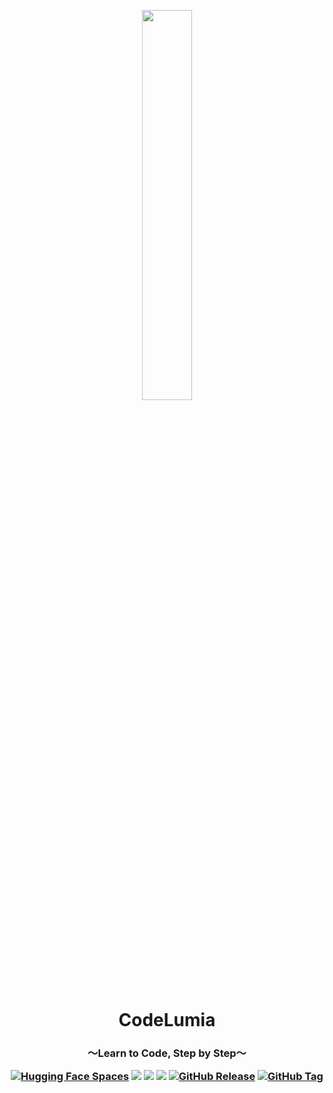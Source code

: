 <p align="center">
<img src="https://media.githubusercontent.com/media/Sunwood-ai-labs/CodeLumia/main/docs/CodeLumia_icon.png" width="40%">
<br>
<h1 align="center">CodeLumia</h1>
<h3 align="center">
  ～Learn to Code, Step by Step～

[![Hugging Face Spaces](https://img.shields.io/badge/%F0%9F%A4%97%20Hugging%20Face-Spaces-blue)](https://huggingface.co/spaces/OFA-Sys/OFA-Image_Caption)
[![](https://img.shields.io/github/stars/Sunwood-ai-labs/CodeLumia)](https://github.com/Sunwood-ai-labs/CodeLumia)
[![](https://img.shields.io/github/last-commit/Sunwood-ai-labs/CodeLumia)](https://github.com/Sunwood-ai-labs/CodeLumia)
[![](https://img.shields.io/github/languages/top/Sunwood-ai-labs/CodeLumia)](https://github.com/Sunwood-ai-labs/CodeLumia)
[![GitHub Release](https://img.shields.io/github/v/release/Sunwood-ai-labs/CodeLumia?sort=date&color=red)](https://github.com/Sunwood-ai-labs/CodeLumia)
[![GitHub Tag](https://img.shields.io/github/v/tag/Sunwood-ai-labs/CodeLumia?color=orange)](https://github.com/Sunwood-ai-labs/CodeLumia)

</h3>

</p>



